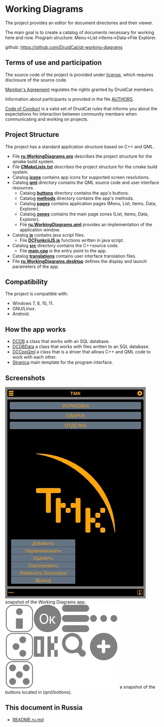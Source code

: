 ﻿# Working Diagrams

The project provides an editor for document directories and their viewer.

The main goal is to create a catalog of documents necessary for working here and now.
Program structure: Menu->List->Items->Data->File Explorer.

github:
https://github.com/DruidCat/qt-working-diagrams

## Terms of use and participation

The source code of the project is provided under [license](LICENSE.GPLv3.md),
which requires disclosure of the source code.

[Member's Agreement](CONTRIBUTING.md) regulates the rights granted by DruidCat members.

Information about participants is provided in the file [AUTHORS](AUTHORS.md).

[Code of Conduct](CODE_OF_CONDUCT.md) is a valid set of DruidCat rules that informs you about the
expectations for interaction between community members when communicating and working on projects.

## Project Structure

The project has a standard application structure based on C++ and QML.

* File **[ru.WorkingDiagrams.pro](ru.WorkingDiagrams.pro)**
        describes the project structure for the qmake build system.
* File **[CMakeLists.txt](CMakeLists.txt)**
        describes the project structure for the cmake build system.
* Catalog **[icons](icons)** contains app icons for supported screen resolutions.
* Catalog **[qml](qml)** directory contains the QML source code and user interface resources.
    * Catalog **[buttons](qml/buttons)** directory contains the app's buttons.
	* Catalog **[methods](qml/methods)** directory contains the app's methods.
    * Catalog **[pages](qml/pages)** contains application pages (Menu, List, Items, Data, Explorer).
    * Catalog **[zones](qml/zones)** contains the main page zones (List, Items, Data, Explorer).
    * File **[ru.WorkingDiagrams.qml](qml/ru.WorkingDiagrams.qml)**
                provides an implementation of the application window.
* Catalog **[js](js)** contains java script files.
    * File **[DCFunkciiJS.js](js/DCFunkciiJS.js)**
                functions written in java script.
* Catalog **[src](src)** directory contains the C++source code.
    * File **[main.cpp](src/main.cpp)** is the entry point to the app.
* Catalog **[translations](translations)** contains user interface translation files.
* File **[ru.WorkingDiagrams.desktop](ru.WorkingDiagrams.desktop)**
        defines the display and launch parameters of the app.

## Compatibility

The project is compatible with:

* Windows 7, 8, 10, 11.
* GNU/Linux.
* Android.

## How the app works

- [DCDB](src/dcdb.h) a class that works with an SQL database.
- [DCDBData](src/dcdbdata.h) a class that works with files written to an SQL database.
- [DCCppQml](src/cppqml.h) a class that is a driver that allows C++ and QML code to work with each other.
- [Stranica](qml/pages/Stranica.qml) main template for the program interface.

## Screenshots

![screenshots](screenshots/ru.WorkingDiagrams.png)
    snapshot of the Working Diagrams app.
![screenshots](screenshots/KnopkiQML.png)
    a snapshot of the buttons located in (qml/bottons).

## This document in Russia 

- [README.ru.md](README.ru.md)
